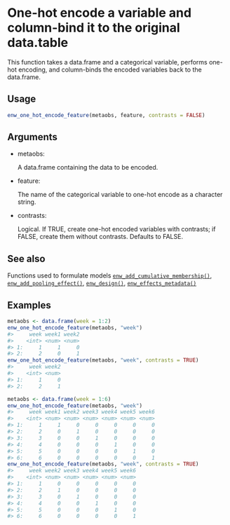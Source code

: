 # One-hot encode a variable and column-bind it to the original data.table

This function takes a data.frame and a categorical variable, performs
one-hot encoding, and column-binds the encoded variables back to the
data.frame.

## Usage

``` r
enw_one_hot_encode_feature(metaobs, feature, contrasts = FALSE)
```

## Arguments

- metaobs:

  A data.frame containing the data to be encoded.

- feature:

  The name of the categorical variable to one-hot encode as a character
  string.

- contrasts:

  Logical. If TRUE, create one-hot encoded variables with contrasts; if
  FALSE, create them without contrasts. Defaults to FALSE.

## See also

Functions used to formulate models
[`enw_add_cumulative_membership()`](https://package.epinowcast.org/dev/reference/enw_add_cumulative_membership.md),
[`enw_add_pooling_effect()`](https://package.epinowcast.org/dev/reference/enw_add_pooling_effect.md),
[`enw_design()`](https://package.epinowcast.org/dev/reference/enw_design.md),
[`enw_effects_metadata()`](https://package.epinowcast.org/dev/reference/enw_effects_metadata.md)

## Examples

``` r
metaobs <- data.frame(week = 1:2)
enw_one_hot_encode_feature(metaobs, "week")
#>     week week1 week2
#>    <int> <num> <num>
#> 1:     1     1     0
#> 2:     2     0     1
enw_one_hot_encode_feature(metaobs, "week", contrasts = TRUE)
#>     week week2
#>    <int> <num>
#> 1:     1     0
#> 2:     2     1

metaobs <- data.frame(week = 1:6)
enw_one_hot_encode_feature(metaobs, "week")
#>     week week1 week2 week3 week4 week5 week6
#>    <int> <num> <num> <num> <num> <num> <num>
#> 1:     1     1     0     0     0     0     0
#> 2:     2     0     1     0     0     0     0
#> 3:     3     0     0     1     0     0     0
#> 4:     4     0     0     0     1     0     0
#> 5:     5     0     0     0     0     1     0
#> 6:     6     0     0     0     0     0     1
enw_one_hot_encode_feature(metaobs, "week", contrasts = TRUE)
#>     week week2 week3 week4 week5 week6
#>    <int> <num> <num> <num> <num> <num>
#> 1:     1     0     0     0     0     0
#> 2:     2     1     0     0     0     0
#> 3:     3     0     1     0     0     0
#> 4:     4     0     0     1     0     0
#> 5:     5     0     0     0     1     0
#> 6:     6     0     0     0     0     1
```
